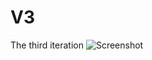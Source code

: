 # V3
The third iteration
![Screenshot](https://github.com/0xBAMA/V3/blob/master/output.bmp?raw=true)

